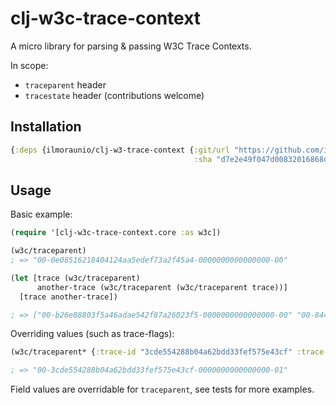 # clj-w3c-trace-context

A micro library for parsing & passing W3C Trace Contexts.

In scope:

- `traceparent` header
- `tracestate` header (contributions welcome)

## Installation

```clojure
{:deps {ilmoraunio/clj-w3-trace-context {:git/url "https://github.com/ilmoraunio/clj-w3c-trace-context"
                                         :sha "d7e2e49f047d00832016868d0eda0913f78556d0"}}}
```

## Usage

Basic example:

```clojure
(require '[clj-w3c-trace-context.core :as w3c])

(w3c/traceparent)
; => "00-0e08516218404124aa5edef73a2f45a4-0000000000000000-00"

(let [trace (w3c/traceparent)
      another-trace (w3c/traceparent (w3c/traceparent trace))]
  [trace another-trace])

; => ["00-b26e88803f5a46adae542f87a26023f5-0000000000000000-00" "00-844cea87d30a44e1b7a7329653fa731c-b0a078895360ef64-00"]
```

Overriding values (such as trace-flags):

```clojure
(w3c/traceparent* {:trace-id "3cde554288b04a62bdd33fef575e43cf" :trace-flags "01"})

; => "00-3cde554288b04a62bdd33fef575e43cf-0000000000000000-01"
```

Field values are overridable for `traceparent`, see tests for more examples.
